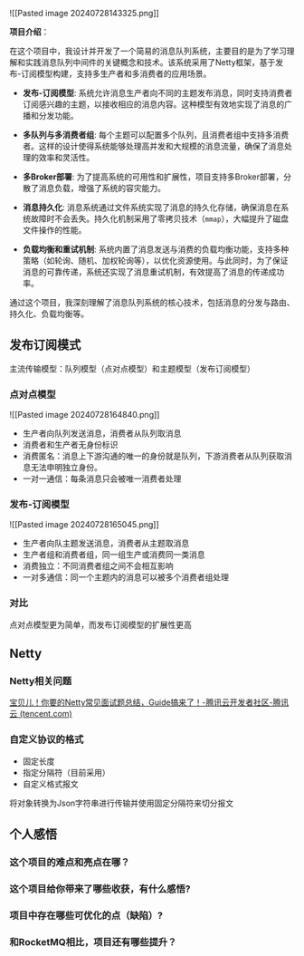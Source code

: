 ![[Pasted image 20240728143325.png]]

**项目介绍**：

在这个项目中，我设计并开发了一个简易的消息队列系统，主要目的是为了学习理解和实践消息队列中间件的关键概念和技术。该系统采用了Netty框架，基于发布-订阅模型构建，支持多生产者和多消费者的应用场景。
- **发布-订阅模型**: 系统允许消息生产者向不同的主题发布消息，同时支持消费者订阅感兴趣的主题，以接收相应的消息内容。这种模型有效地实现了消息的广播和分发功能。
    
- **多队列与多消费者组**: 每个主题可以配置多个队列，且消费者组中支持多消费者。这样的设计使得系统能够处理高并发和大规模的消息流量，确保了消息处理的效率和灵活性。
    
- **多Broker部署**: 为了提高系统的可用性和扩展性，项目支持多Broker部署，分散了消息负载，增强了系统的容灾能力。
    
- **消息持久化**: 消息系统通过文件系统实现了消息的持久化存储，确保消息在系统故障时不会丢失。持久化机制采用了零拷贝技术（`mmap`），大幅提升了磁盘文件操作的性能。
    
- **负载均衡和重试机制**: 系统内置了消息发送与消费的负载均衡功能，支持多种策略（如轮询、随机、加权轮询等），以优化资源使用。与此同时，为了保证消息的可靠传递，系统还实现了消息重试机制，有效提高了消息的传递成功率。

通过这个项目，我深刻理解了消息队列系统的核心技术，包括消息的分发与路由、持久化、负载均衡等。

## 发布订阅模式

主流传输模型：队列模型（点对点模型）和主题模型（发布订阅模型）

### 点对点模型

![[Pasted image 20240728164840.png]]

- 生产者向队列发送消息，消费者从队列取消息
- 消费者和生产者无身份标识
- 消费匿名：消息上下游沟通的唯一的身份就是队列，下游消费者从队列获取消息无法申明独立身份。
- 一对一通信：每条消息只会被唯一消费者处理

### 发布-订阅模型 

![[Pasted image 20240728165045.png]]

- 生产者向队主题发送消息，消费者从主题取消息 
- 生产者组和消费者组，同一组生产或消费同一类消息
- 消费独立：不同消费者组之间不会相互影响
- 一对多通信：同一个主题内的消息可以被多个消费者组处理

### 对比

点对点模型更为简单，而发布订阅模型的扩展性更高

## Netty

### Netty相关问题

[宝贝儿！你要的Netty常见面试题总结，Guide搞来了！-腾讯云开发者社区-腾讯云 (tencent.com)](https://cloud.tencent.com/developer/article/1648319)

### 自定义协议的格式

- 固定长度
- 指定分隔符（目前采用）
- 自定义格式报文

将对象转换为Json字符串进行传输并使用固定分隔符来切分报文


## 个人感悟

### 这个项目的难点和亮点在哪？

### 这个项目给你带来了哪些收获，有什么感悟?

### 项目中存在哪些可优化的点（缺陷）?

### 和RocketMQ相比，项目还有哪些提升？